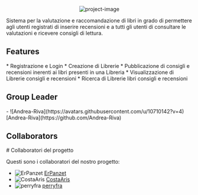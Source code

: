 <p align="center"><img src="https://socialify.git.ci/Andrea-Riva/BookRecommender/image?language=1&name=1&owner=1&pattern=Solid&stargazers=1&theme=Dark" alt="project-image"></p>

<p id="description">Sistema per la valutazione e raccomandazione di libri in grado di permettere agli utenti registrati di inserire recensioni e a tutti gli utenti di consultare le valutazioni e ricevere consigli di lettura.</p>

  
  
<h2>Features</h2>
*   Registrazione e Login
*   Creazione di Librerie
*   Pubblicazione di consigli e recensioni inerenti ai libri presenti in una Libreria
*   Visualizzazione di Librerie consigli e recensioni
*   Ricerca di Librerie libri consigli e recensioni

<h2>Group Leader</h2> 
- ![Andrea-Riva](https://avatars.githubusercontent.com/u/10710142?v=4) [Andrea-Riva](https://github.com/Andrea-Riva)

<h2>Collaborators</h2>
# Collaboratori del progetto

Questi sono i collaboratori del nostro progetto:
- ![ErPanzet](https://avatars.githubusercontent.com/u/10710142?v=4) [ErPanzet](https://github.com/ErPanzet)
- ![CostaAris](https://avatars.githubusercontent.com/u/59606366?v=4) [CostaAris](https://github.com/CostaAris)
- ![perryfra](https://avatars.githubusercontent.com/u/9079789?v=4) [perryfra](https://github.com/perryfra)

